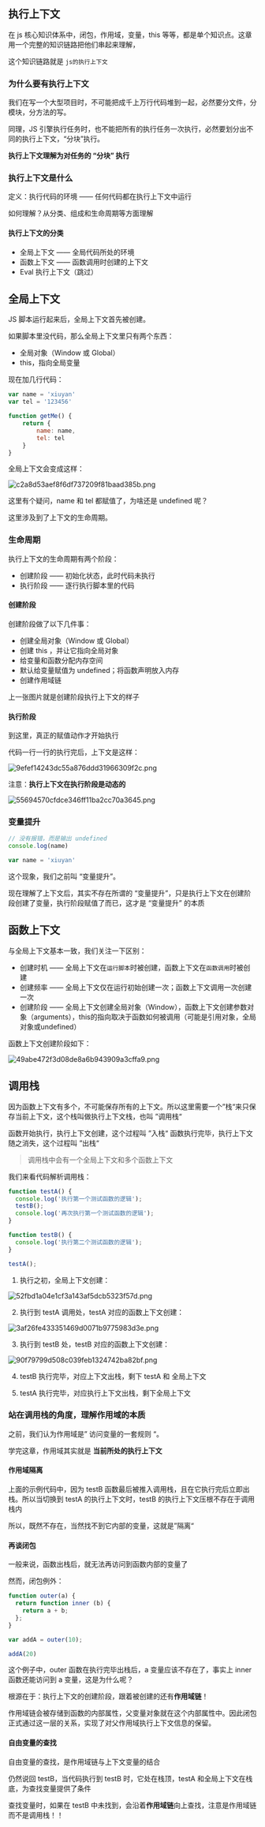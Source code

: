 ## 执行上下文

在 js 核心知识体系中，闭包，作用域，变量，this 等等，都是单个知识点。这章用一个完整的知识链路把他们串起来理解，

这个知识链路就是 `js的执行上下文` 

### 为什么要有执行上下文

我们在写一个大型项目时，不可能把成千上万行代码堆到一起，必然要分文件，分模块，分方法的写。

同理，JS 引擎执行任务时，也不能把所有的执行任务一次执行，必然要划分出不同的执行上下文，“分块”执行。

**执行上下文理解为对任务的 “分块” 执行**

### 执行上下文是什么

定义：执行代码的环境 —— 任何代码都在执行上下文中运行

如何理解？从分类、组成和生命周期等方面理解

#### 执行上下文的分类

* 全局上下文 —— 全局代码所处的环境
* 函数上下文 —— 函数调用时创建的上下文
* Eval 执行上下文（跳过）

## 全局上下文

JS 脚本运行起来后，全局上下文首先被创建。

如果脚本里没代码，那么全局上下文里只有两个东西：

* 全局对象（Window 或 Global）
* this，指向全局变量

现在加几行代码：

```javascript
var name = 'xiuyan'
var tel = '123456'

function getMe() {
    return {
        name: name,
        tel: tel
    }
}
```

全局上下文会变成这样：

![c2a8d53aef8f6df737209f81baad385b.png](assets/5E5282A7-39F4-4D8A-B4E0-51C9B827C3CC.png)

这里有个疑问，name 和 tel 都赋值了，为啥还是 undefined 呢？

这里涉及到了上下文的生命周期。

### 生命周期

执行上下文的生命周期有两个阶段：

* 创建阶段 —— 初始化状态，此时代码未执行
* 执行阶段 —— 逐行执行脚本里的代码

#### 创建阶段

创建阶段做了以下几件事：

* 创建全局对象（Window 或 Global）
* 创建 this ，并让它指向全局对象
* 给变量和函数分配内存空间
* 默认给变量赋值为 undefined；将函数声明放入内存
* 创建作用域链

上一张图片就是创建阶段执行上下文的样子

#### 执行阶段

到这里，真正的赋值动作才开始执行

代码一行一行的执行完后，上下文是这样：

![9efef14243dc55a876ddd31966309f2c.png](assets/C591FA18-FFDF-40B8-848A-68E1A034B845.png)

注意：**执行上下文在执行阶段是动态的**

![55694570cfdce346ff11ba2cc70a3645.png](assets/F20F5EB3-4955-4A02-8F79-5CAF12184091.png)

### 变量提升

```javascript
// 没有报错，而是输出 undefined
console.log(name)

var name = 'xiuyan'
```

这个现象，我们之前叫 “变量提升”。

现在理解了上下文后，其实不存在所谓的 “变量提升”，只是执行上下文在创建阶段创建了变量，执行阶段赋值了而已，这才是 “变量提升” 的本质

## 函数上下文

与全局上下文基本一致，我们关注一下区别：

* 创建时机 —— 全局上下文在`运行脚本`时被创建，函数上下文在`函数调用`时被创建
* 创建频率 —— 全局上下文仅在运行初始创建一次；函数上下文调用一次创建一次
* 创建阶段 —— 全局上下文创建全局对象（Window），函数上下文创建参数对象（arguments），this的指向取决于函数如何被调用（可能是引用对象，全局对象或undefined）

函数上下文创建阶段如下：

![49abe472f3d08de8a6b943909a3cffa9.png](assets/A44186B1-EC75-4A99-8999-C6633A7CB9C3.png)

## 调用栈

因为函数上下文有多个，不可能保存所有的上下文。所以这里需要一个”栈“来只保存当前上下文，这个栈叫做执行上下文栈，也叫 ”调用栈“

函数开始执行，执行上下文创建，这个过程叫 ”入栈“ 
函数执行完毕，执行上下文随之消失，这个过程叫 ”出栈“  

>调用栈中会有一个全局上下文和多个函数上下文

我们来看代码解析调用栈：

```javascript
function testA() {
  console.log('执行第一个测试函数的逻辑');
  testB();
  console.log('再次执行第一个测试函数的逻辑');
}

function testB() {
  console.log('执行第二个测试函数的逻辑');
}

testA();
```

1. 执行之初，全局上下文创建：

![52fbd1a04e1cf3a143af5dcb5323f57d.png](assets/9F28F1F1-8363-457B-B0E6-B92214CE1ADA.png)

2. 执行到 testA 调用处，testA 对应的函数上下文创建：

![3af26fe433351469d0071b9775983d3e.png](assets/D263EF1C-E494-4D40-8A0E-50842ECEB87C.png)

3. 执行到 testB 处，testB 对应的函数上下文创建：

![90f79799d508c039feb1324742ba82bf.png](assets/26B80A7F-AE29-4CC7-B188-98B3F9172302.png)

4. testB 执行完毕，对应上下文出栈，剩下 testA 和 全局上下文

5. testA 执行完毕，对应执行上下文出栈，剩下全局上下文

### 站在调用栈的角度，理解作用域的本质

之前，我们认为作用域是” 访问变量的一套规则 “。

学完这章，作用域其实就是 **当前所处的执行上下文**

#### 作用域隔离

上面的示例代码中，因为 testB 函数最后被推入调用栈，且在它执行完后立即出栈。所以当切换到 testA 的执行上下文时，testB 的执行上下文压根不存在于调用栈内 

所以，既然不存在，当然找不到它内部的变量，这就是”隔离“

#### 再谈闭包

一般来说，函数出栈后，就无法再访问到函数内部的变量了

然而，闭包例外：

```javascript
function outer(a) {
  return function inner (b) {
    return a + b;
  };
}

var addA = outer(10);

addA(20)
```

这个例子中，outer 函数在执行完毕出栈后，a 变量应该不存在了，事实上 inner 函数还能访问到 a 变量，这是为什么呢？

根源在于：执行上下文的创建阶段，跟着被创建的还有**作用域链**！

作用域链会被存储到函数的内部属性，父变量对象就在这个内部属性中。因此闭包正式通过这一层的关系，实现了对父作用域执行上下文信息的保留。

#### 自由变量的查找

自由变量的查找，是作用域链与上下文变量的结合

仍然说回 testB，当代码执行到 testB 时，它处在栈顶，testA 和全局上下文在栈底，为查找变量提供了条件

查找变量时，如果在 testB 中未找到，会沿着**作用域链**向上查找，注意是作用域链而不是调用栈！！